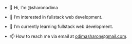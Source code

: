 - 👋 Hi, I’m @sharonodima
- 👀 I’m interested in fullstack web development.
- 🌱 I’m currently learning fullstack web development.

- 📫 How to reach me via email at odimasharon@gmail.com.

<!---
sharonodima/sharonodima is a ✨ special ✨ repository because its `README.md` (this file) appears on your GitHub profile.
You can click the Preview link to take a look at your changes.
--->

